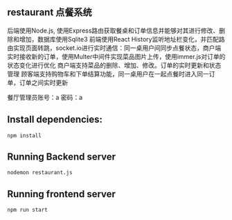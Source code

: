 ## restaurant 点餐系统
后端使用Node.js, 使用Express路由获取餐桌和订单信息并能够对其进行修改、删除和增加，数据库使用Sqlite3
前端使用React History监听地址栏变化，并匹配路由实现页面转跳，socket.io进行实时通信：同一桌用户间同步点餐状态，商户端实时接收新的订单，使用Multer中间件实现菜品图片上传，使用immer.js对订单的状态变化进行优化
商户端支持菜品的删除、增加、修改。订单的实时更新和状态管理
顾客端支持购物车和下单结算功能，同一桌用户在一起点餐时进入同一订单，订单之间实时更新

餐厅管理员账号：a 密码：a

## Install dependencies:

```
npm install
```

## Running Backend server
```
nodemon restaurant.js
```

## Running frontend server
```
npm run start
```


